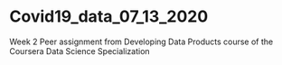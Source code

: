 # Covid19_data_07_13_2020
Week 2 Peer assignment from Developing Data Products course of the Coursera Data Science Specialization
